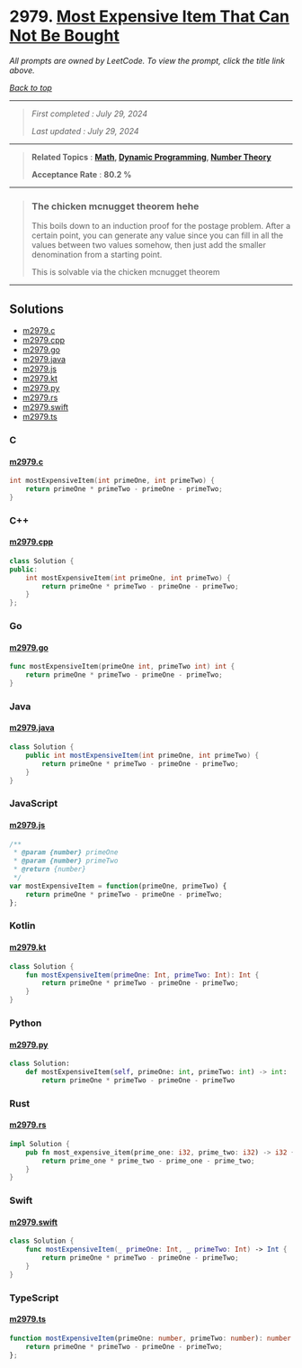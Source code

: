 # 2979. [Most Expensive Item That Can Not Be Bought](<https://leetcode.com/problems/most-expensive-item-that-can-not-be-bought>)

*All prompts are owned by LeetCode. To view the prompt, click the title link above.*

*[Back to top](<../README.md>)*

------

> *First completed : July 29, 2024*
>
> *Last updated : July 29, 2024*

------

> **Related Topics** : **[Math](<by_topic/Math.md>), [Dynamic Programming](<by_topic/Dynamic Programming.md>), [Number Theory](<by_topic/Number Theory.md>)**
>
> **Acceptance Rate** : **80.2 %**

------

> ### The chicken mcnugget theorem hehe
> 
> This boils down to an induction proof for the postage problem.
> After a certain point, you can generate any value since you 
> can fill in all the values between two values somehow, then 
> just add the smaller denomination from a starting point.
> 
> This is solvable via the chicken mcnugget theorem

------

## Solutions

- [m2979.c](<../my-submissions/m2979.c>)
- [m2979.cpp](<../my-submissions/m2979.cpp>)
- [m2979.go](<../my-submissions/m2979.go>)
- [m2979.java](<../my-submissions/m2979.java>)
- [m2979.js](<../my-submissions/m2979.js>)
- [m2979.kt](<../my-submissions/m2979.kt>)
- [m2979.py](<../my-submissions/m2979.py>)
- [m2979.rs](<../my-submissions/m2979.rs>)
- [m2979.swift](<../my-submissions/m2979.swift>)
- [m2979.ts](<../my-submissions/m2979.ts>)
### C
#### [m2979.c](<../my-submissions/m2979.c>)
```C
int mostExpensiveItem(int primeOne, int primeTwo) {
    return primeOne * primeTwo - primeOne - primeTwo;
}
```

### C++
#### [m2979.cpp](<../my-submissions/m2979.cpp>)
```C++
class Solution {
public:
    int mostExpensiveItem(int primeOne, int primeTwo) {
        return primeOne * primeTwo - primeOne - primeTwo;
    }
};
```

### Go
#### [m2979.go](<../my-submissions/m2979.go>)
```Go
func mostExpensiveItem(primeOne int, primeTwo int) int {
    return primeOne * primeTwo - primeOne - primeTwo;
}
```

### Java
#### [m2979.java](<../my-submissions/m2979.java>)
```Java
class Solution {
    public int mostExpensiveItem(int primeOne, int primeTwo) {
        return primeOne * primeTwo - primeOne - primeTwo;
    }
}
```

### JavaScript
#### [m2979.js](<../my-submissions/m2979.js>)
```JavaScript
/**
 * @param {number} primeOne
 * @param {number} primeTwo
 * @return {number}
 */
var mostExpensiveItem = function(primeOne, primeTwo) {
    return primeOne * primeTwo - primeOne - primeTwo;
};
```

### Kotlin
#### [m2979.kt](<../my-submissions/m2979.kt>)
```Kotlin
class Solution {
    fun mostExpensiveItem(primeOne: Int, primeTwo: Int): Int {
        return primeOne * primeTwo - primeOne - primeTwo;
    }
}
```

### Python
#### [m2979.py](<../my-submissions/m2979.py>)
```Python
class Solution:
    def mostExpensiveItem(self, primeOne: int, primeTwo: int) -> int:
        return primeOne * primeTwo - primeOne - primeTwo
```

### Rust
#### [m2979.rs](<../my-submissions/m2979.rs>)
```Rust
impl Solution {
    pub fn most_expensive_item(prime_one: i32, prime_two: i32) -> i32 {
        return prime_one * prime_two - prime_one - prime_two;
    }
}
```

### Swift
#### [m2979.swift](<../my-submissions/m2979.swift>)
```Swift
class Solution {
    func mostExpensiveItem(_ primeOne: Int, _ primeTwo: Int) -> Int {
        return primeOne * primeTwo - primeOne - primeTwo;
    }
}
```

### TypeScript
#### [m2979.ts](<../my-submissions/m2979.ts>)
```TypeScript
function mostExpensiveItem(primeOne: number, primeTwo: number): number {
    return primeOne * primeTwo - primeOne - primeTwo;
};
```

